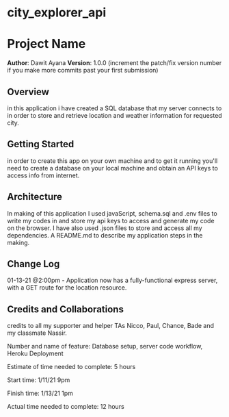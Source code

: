 # city_explorer_api

# Project Name

**Author**: Dawit Ayana
**Version**: 1.0.0 (increment the patch/fix version number if you make more commits past your first submission)

## Overview

in this application i have created a SQL database that my server connects to in order to store and retrieve location and weather information for requested city. 

## Getting Started
in order to create this app on your own machine and to get it running you'll need to create a database on your local machine and obtain an API keys to access info from internet. 

## Architecture
In making of this application I used javaScript, schema.sql and .env files to write my codes in and store my api keys to access and generate my code on the browser. I have also used .json files to store and access all my dependencies. A README.md to describe my application steps in the making. 

## Change Log
01-13-21 @2:00pm  - Application now has a fully-functional express server, with a GET route for the location resource.

## Credits and Collaborations
credits to all my supporter and helper TAs Nicco, Paul, Chance, Bade and my classmate Nassir. 


Number and name of feature: Database setup, server code workflow, Heroku Deployment

Estimate of time needed to complete: 5 hours

Start time: 1/11/21 9pm

Finish time: 1/13/21 1pm

Actual time needed to complete: 12 hours
